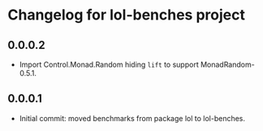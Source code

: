 Changelog for lol-benches project
================================

0.0.0.2
-----
 * Import Control.Monad.Random hiding `lift` to support MonadRandom-0.5.1.

0.0.0.1
-----
 * Initial commit: moved benchmarks from package lol to lol-benches.